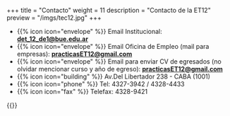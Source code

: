 +++
title = "Contacto"
weight = 11
description = "Contacto de la ET12"
preview = "/imgs/tec12.jpg"
+++

- {{% icon icon="envelope" %}} Email Institucional: **det_12_de1@bue.edu.ar**
- {{% icon icon="envelope" %}} Email Oficina de Empleo (mail para empresas): **practicasET12@gmail.com**
- {{% icon icon="envelope" %}} Email para enviar CV de egresados (no olvidar mencionar curso y año de egreso): **practicasET12@gmail.com**
- {{% icon icon="building" %}} Av.Del Libertador 238 - CABA (1001)
- {{% icon icon="phone" %}} Tel: 4327-3942 / 4328-4433
- {{% icon icon="fax" %}} Telefax: 4328-9421

{{<mapita>}}